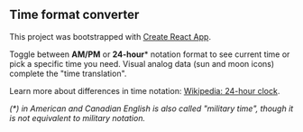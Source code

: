## Time format converter

This project was bootstrapped with [Create React App](https://github.com/facebook/create-react-app).

Toggle between **AM/PM** or **24-hour**\* notation format to see current time or pick a specific time you need.
Visual analog data (sun and moon icons) complete the "time translation".

Learn more about differences in time notation:
[Wikipedia: 24-hour clock](https://en.wikipedia.org/wiki/24-hour_clock).



*\(\*\) in American and Canadian English is also called "military time", though it is not equivalent to military notation.*

